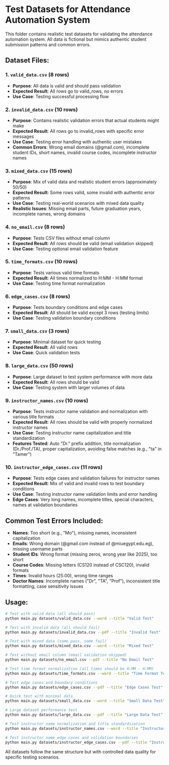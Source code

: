 # Test Datasets for Attendance Automation System

This folder contains realistic test datasets for validating the attendance automation system. All data is fictional but mimics authentic student submission patterns and common errors.

## Dataset Files:

### 1. `valid_data.csv` (8 rows)
- **Purpose**: All data is valid and should pass validation
- **Expected Result**: All rows go to valid_rows, no errors
- **Use Case**: Testing successful processing flow

### 2. `invalid_data.csv` (10 rows)  
- **Purpose**: Contains realistic validation errors that actual students might make
- **Expected Result**: All rows go to invalid_rows with specific error messages
- **Use Case**: Testing error handling with authentic user mistakes
- **Common Errors**: Wrong email domains (@gmail.com), incomplete student IDs, short names, invalid course codes, incomplete instructor names

### 3. `mixed_data.csv` (15 rows)
- **Purpose**: Mix of valid data and realistic student errors (approximately 50/50)
- **Expected Result**: Some rows valid, some invalid with authentic error patterns
- **Use Case**: Testing real-world scenarios with mixed data quality
- **Realistic Issues**: Missing email parts, future graduation years, incomplete names, wrong domains

### 4. `no_email.csv` (8 rows)
- **Purpose**: Tests CSV files without email column
- **Expected Result**: All rows should be valid (email validation skipped)
- **Use Case**: Testing optional email validation feature

### 5. `time_formats.csv` (10 rows)
- **Purpose**: Tests various valid time formats
- **Expected Result**: All times normalized to H:MM - H:MM format
- **Use Case**: Testing time format normalization

### 6. `edge_cases.csv` (8 rows)
- **Purpose**: Tests boundary conditions and edge cases
- **Expected Result**: All should be valid except 3 rows (testing limits)
- **Use Case**: Testing validation boundary conditions

### 7. `small_data.csv` (3 rows)
- **Purpose**: Minimal dataset for quick testing
- **Expected Result**: All valid rows
- **Use Case**: Quick validation tests

### 8. `large_data.csv` (50 rows)
- **Purpose**: Large dataset to test system performance with more data
- **Expected Result**: All rows should be valid
- **Use Case**: Testing system with larger volumes of data

### 9. `instructor_names.csv` (10 rows)
- **Purpose**: Tests instructor name validation and normalization with various title formats
- **Expected Result**: All rows should be valid with properly normalized instructor names
- **Use Case**: Testing instructor name capitalization and title standardization
- **Features Tested**: Auto "Dr." prefix addition, title normalization (Dr./Prof./TA), proper capitalization, avoiding false matches (e.g., "ta" in "Tamer")

### 10. `instructor_edge_cases.csv` (11 rows)
- **Purpose**: Tests edge cases and validation failures for instructor names
- **Expected Result**: Mix of valid and invalid rows to test boundary conditions
- **Use Case**: Testing instructor name validation limits and error handling
- **Edge Cases**: Very long names, incomplete titles, special characters, names at validation boundaries

## Common Test Errors Included:

- **Names**: Too short (e.g., "Mo"), missing names, inconsistent capitalization
- **Emails**: Wrong domain (@gmail.com instead of @miuegypt.edu.eg), missing username parts
- **Student IDs**: Wrong format (missing zeros, wrong year like 2025), too short
- **Course Codes**: Missing letters (CS120 instead of CSC120), invalid formats
- **Times**: Invalid hours (25:00), wrong time ranges
- **Doctor Names**: Incomplete names ("Dr", "TA", "Prof"), inconsistent title formatting, case sensitivity issues

## Usage:

```bash
# Test with valid data (all should pass)
python main.py datasets/valid_data.csv --word --title "Valid Test"

# Test with invalid data (all should fail)
python main.py datasets/invalid_data.csv --pdf --title "Invalid Test"

# Test with mixed data (some pass, some fail)
python main.py datasets/mixed_data.csv --word --title "Mixed Test"

# Test without email column (email validation skipped)
python main.py datasets/no_email.csv --pdf --title "No Email Test"

# Test time format normalization (all times should be H:MM - H:MM)
python main.py datasets/time_formats.csv --word --title "Time Format Test"

# Test edge cases and boundary conditions
python main.py datasets/edge_cases.csv --pdf --title "Edge Cases Test"

# Quick test with minimal data
python main.py datasets/small_data.csv --word --title "Small Data Test"

# Large dataset performance test
python main.py datasets/large_data.csv --pdf --title "Large Data Test"

# Test instructor name normalization and title standardization
python main.py datasets/instructor_names.csv --word --title "Instructor Names Test"

# Test instructor name edge cases and validation boundaries
python main.py datasets/instructor_edge_cases.csv --pdf --title "Instructor Edge Cases Test"
```

All datasets follow the same structure but with controlled data quality for specific testing scenarios.
